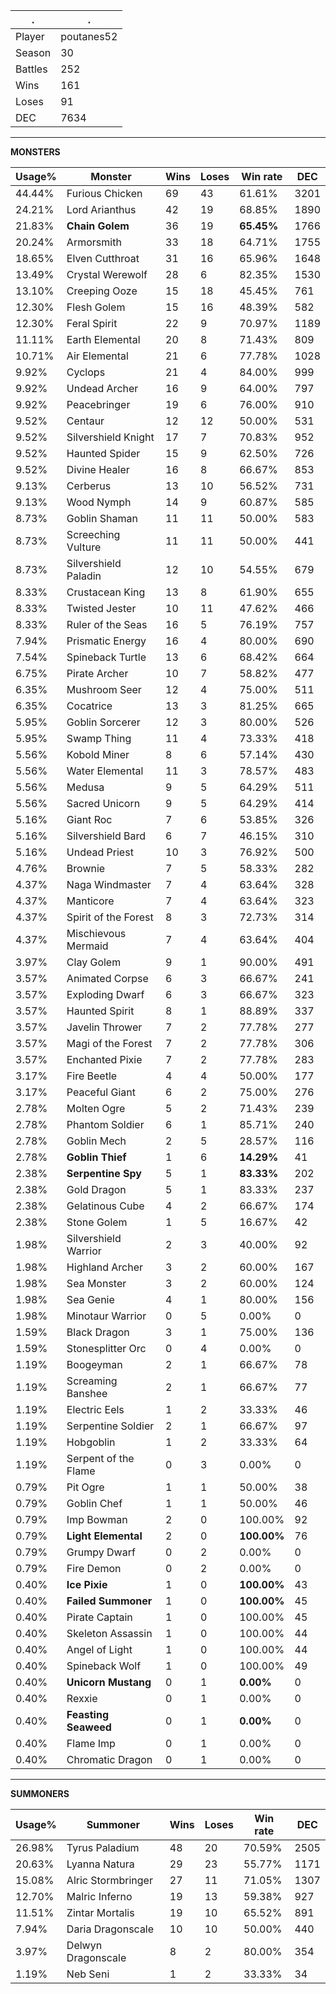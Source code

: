 .|.
|-|-
Player|poutanes52
Season|30
Battles|252
Wins|161
Loses|91
DEC|7634

---
**MONSTERS**

Usage%|Monster|Wins|Loses|Win rate|DEC|
-|-|-|-|-|-|
44.44%|Furious Chicken|69|43|61.61%|3201|
24.21%|Lord Arianthus|42|19|68.85%|1890|
21.83%|**Chain Golem**|36|19|**65.45%**|1766|
20.24%|Armorsmith|33|18|64.71%|1755|
18.65%|Elven Cutthroat|31|16|65.96%|1648|
13.49%|Crystal Werewolf|28|6|82.35%|1530|
13.10%|Creeping Ooze|15|18|45.45%|761|
12.30%|Flesh Golem|15|16|48.39%|582|
12.30%|Feral Spirit|22|9|70.97%|1189|
11.11%|Earth Elemental|20|8|71.43%|809|
10.71%|Air Elemental|21|6|77.78%|1028|
9.92%|Cyclops|21|4|84.00%|999|
9.92%|Undead Archer|16|9|64.00%|797|
9.92%|Peacebringer|19|6|76.00%|910|
9.52%|Centaur|12|12|50.00%|531|
9.52%|Silvershield Knight|17|7|70.83%|952|
9.52%|Haunted Spider|15|9|62.50%|726|
9.52%|Divine Healer|16|8|66.67%|853|
9.13%|Cerberus|13|10|56.52%|731|
9.13%|Wood Nymph|14|9|60.87%|585|
8.73%|Goblin Shaman|11|11|50.00%|583|
8.73%|Screeching Vulture|11|11|50.00%|441|
8.73%|Silvershield Paladin|12|10|54.55%|679|
8.33%|Crustacean King|13|8|61.90%|655|
8.33%|Twisted Jester|10|11|47.62%|466|
8.33%|Ruler of the Seas|16|5|76.19%|757|
7.94%|Prismatic Energy|16|4|80.00%|690|
7.54%|Spineback Turtle|13|6|68.42%|664|
6.75%|Pirate Archer|10|7|58.82%|477|
6.35%|Mushroom Seer|12|4|75.00%|511|
6.35%|Cocatrice|13|3|81.25%|665|
5.95%|Goblin Sorcerer|12|3|80.00%|526|
5.95%|Swamp Thing|11|4|73.33%|418|
5.56%|Kobold Miner|8|6|57.14%|430|
5.56%|Water Elemental|11|3|78.57%|483|
5.56%|Medusa|9|5|64.29%|511|
5.56%|Sacred Unicorn|9|5|64.29%|414|
5.16%|Giant Roc|7|6|53.85%|326|
5.16%|Silvershield Bard|6|7|46.15%|310|
5.16%|Undead Priest|10|3|76.92%|500|
4.76%|Brownie|7|5|58.33%|282|
4.37%|Naga Windmaster|7|4|63.64%|328|
4.37%|Manticore|7|4|63.64%|323|
4.37%|Spirit of the Forest|8|3|72.73%|314|
4.37%|Mischievous Mermaid|7|4|63.64%|404|
3.97%|Clay Golem|9|1|90.00%|491|
3.57%|Animated Corpse|6|3|66.67%|241|
3.57%|Exploding Dwarf|6|3|66.67%|323|
3.57%|Haunted Spirit|8|1|88.89%|337|
3.57%|Javelin Thrower|7|2|77.78%|277|
3.57%|Magi of the Forest|7|2|77.78%|306|
3.57%|Enchanted Pixie|7|2|77.78%|283|
3.17%|Fire Beetle|4|4|50.00%|177|
3.17%|Peaceful Giant|6|2|75.00%|276|
2.78%|Molten Ogre|5|2|71.43%|239|
2.78%|Phantom Soldier|6|1|85.71%|240|
2.78%|Goblin Mech|2|5|28.57%|116|
2.78%|**Goblin Thief**|1|6|**14.29%**|41|
2.38%|**Serpentine Spy**|5|1|**83.33%**|202|
2.38%|Gold Dragon|5|1|83.33%|237|
2.38%|Gelatinous Cube|4|2|66.67%|174|
2.38%|Stone Golem|1|5|16.67%|42|
1.98%|Silvershield Warrior|2|3|40.00%|92|
1.98%|Highland Archer|3|2|60.00%|167|
1.98%|Sea Monster|3|2|60.00%|124|
1.98%|Sea Genie|4|1|80.00%|156|
1.98%|Minotaur Warrior|0|5|0.00%|0|
1.59%|Black Dragon|3|1|75.00%|136|
1.59%|Stonesplitter Orc|0|4|0.00%|0|
1.19%|Boogeyman|2|1|66.67%|78|
1.19%|Screaming Banshee|2|1|66.67%|77|
1.19%|Electric Eels|1|2|33.33%|46|
1.19%|Serpentine Soldier|2|1|66.67%|97|
1.19%|Hobgoblin|1|2|33.33%|64|
1.19%|Serpent of the Flame|0|3|0.00%|0|
0.79%|Pit Ogre|1|1|50.00%|38|
0.79%|Goblin Chef|1|1|50.00%|46|
0.79%|Imp Bowman|2|0|100.00%|92|
0.79%|**Light Elemental**|2|0|**100.00%**|76|
0.79%|Grumpy Dwarf|0|2|0.00%|0|
0.79%|Fire Demon|0|2|0.00%|0|
0.40%|**Ice Pixie**|1|0|**100.00%**|43|
0.40%|**Failed Summoner**|1|0|**100.00%**|45|
0.40%|Pirate Captain|1|0|100.00%|45|
0.40%|Skeleton Assassin|1|0|100.00%|44|
0.40%|Angel of Light|1|0|100.00%|44|
0.40%|Spineback Wolf|1|0|100.00%|49|
0.40%|**Unicorn Mustang**|0|1|**0.00%**|0|
0.40%|Rexxie|0|1|0.00%|0|
0.40%|**Feasting Seaweed**|0|1|**0.00%**|0|
0.40%|Flame Imp|0|1|0.00%|0|
0.40%|Chromatic Dragon|0|1|0.00%|0|

---
**SUMMONERS**

Usage%|Summoner|Wins|Loses|Win rate|DEC|
-|-|-|-|-|-|
26.98%|Tyrus Paladium|48|20|70.59%|2505|
20.63%|Lyanna Natura|29|23|55.77%|1171|
15.08%|Alric Stormbringer|27|11|71.05%|1307|
12.70%|Malric Inferno|19|13|59.38%|927|
11.51%|Zintar Mortalis|19|10|65.52%|891|
7.94%|Daria Dragonscale|10|10|50.00%|440|
3.97%|Delwyn Dragonscale|8|2|80.00%|354|
1.19%|Neb Seni|1|2|33.33%|34|
